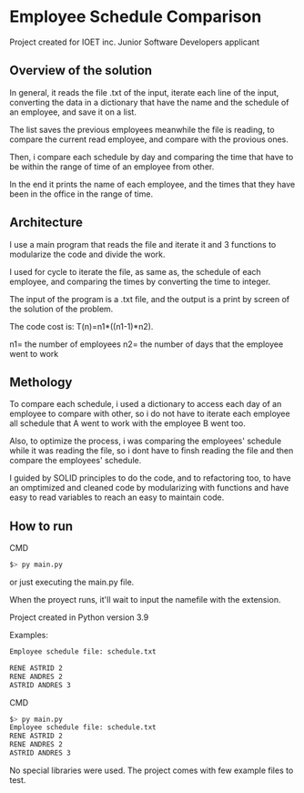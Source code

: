# Employee Schedule Comparison

Project created for IOET inc. Junior Software Developers applicant


## Overview of the solution

In general, it reads the file .txt of the input, iterate each line of the input, converting the data in a dictionary that have the name and the schedule of an employee, and save it on a list.

The list saves the previous employees meanwhile the file is reading, to compare the current read employee, and compare with the provious ones.

Then, i compare each schedule by day and comparing the time that have to be within the range of time of an employee from other. 

In the end it prints the name of each employee, and the times that they have been in the office in the range of time.


## Architecture

I use a main program that reads the file and iterate it and 3 functions to modularize the code and divide the work.

I used for cycle to iterate the file, as same as, the schedule of each employee, and comparing the times by converting the time to integer.

The input of the program is a .txt file, and the output is a print by screen of the solution of the problem.


The code cost is: T(n)=n1*((n1-1)*n2).

n1= the number of employees
n2= the number of days that the employee went to work


## Methology

To compare each schedule, i used a dictionary to access each day of an employee to compare with other, so i do not have to iterate each employee all schedule that A went to work with the employee B went too.

Also, to optimize the process, i was comparing the employees' schedule while it was reading the file, so i dont have to finsh reading the file and then compare the employees' schedule.

I guided by SOLID principles to do the code, and to refactoring too, to have an omptimized and cleaned code by modularizing with functions and have easy to read variables to reach an easy to maintain code.

## How to run

CMD
```bash
$> py main.py
```
or just executing the main.py file.

When the proyect runs, it'll wait to input the namefile with the extension.

Project created in Python version 3.9


Examples:

```bash
Employee schedule file: schedule.txt

RENE ASTRID 2
RENE ANDRES 2
ASTRID ANDRES 3
```

CMD
```bash
$> py main.py
Employee schedule file: schedule.txt
RENE ASTRID 2
RENE ANDRES 2
ASTRID ANDRES 3
```

No special libraries were used.	
The project comes with few example files to test.
